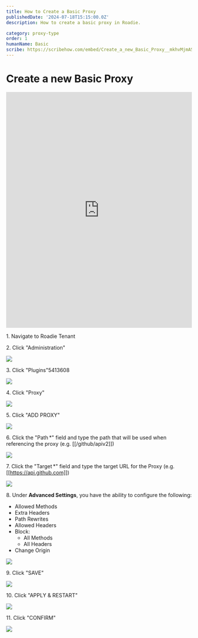 ```yaml
---
title: How to Create a Basic Proxy
publishedDate: '2024-07-18T15:15:00.0Z'
description: How to create a basic proxy in Roadie.

category: proxy-type
order: 1
humanName: Basic
scribe: https://scribehow.com/embed/Create_a_new_Basic_Proxy__mkhvMjmAS1uz2u9gGstsQw?skipIntro=true&removeLogo=true
---
```


# Create a new Basic Proxy

<iframe src="https://scribehow.com/embed/Create_a_new_Basic_Proxy__mkhvMjmAS1uz2u9gGstsQw?removeLogo=true" width="100%" height="640" allowfullscreen frameborder="0"></iframe>

1\. Navigate to Roadie Tenant


2\. Click "Administration"

![](https://ajeuwbhvhr.cloudimg.io/colony-recorder.s3.amazonaws.com/files/2024-07-15/4b7d6910-d3d5-4cf9-817d-8dc7f49f70f7/ascreenshot.jpeg?tl_px=0,408&br_px=859,889&force_format=png&width=860&wat_scale=76&wat=1&wat_opacity=0.7&wat_gravity=northwest&wat_url=https://colony-recorder.s3.us-west-1.amazonaws.com/images/watermarks/FB923C_standard.png&wat_pad=80,366)


3\. Click "Plugins"5413608

![](https://ajeuwbhvhr.cloudimg.io/colony-recorder.s3.amazonaws.com/files/2024-07-15/b4b7d5d6-6d11-478f-82da-a67246d04f9a/ascreenshot.jpeg?tl_px=0,362&br_px=859,843&force_format=png&width=860&wat_scale=76&wat=1&wat_opacity=0.7&wat_gravity=northwest&wat_url=https://colony-recorder.s3.us-west-1.amazonaws.com/images/watermarks/FB923C_standard.png&wat_pad=308,212)


4\. Click "Proxy"

![](https://ajeuwbhvhr.cloudimg.io/colony-recorder.s3.amazonaws.com/files/2024-07-15/8417eaed-59b6-40d0-8ba8-bc7fd3f36569/ascreenshot.jpeg?tl_px=0,305&br_px=859,786&force_format=png&width=860&wat_scale=76&wat=1&wat_opacity=0.7&wat_gravity=northwest&wat_url=https://colony-recorder.s3.us-west-1.amazonaws.com/images/watermarks/FB923C_standard.png&wat_pad=286,212)


5\. Click "ADD PROXY"

![](https://ajeuwbhvhr.cloudimg.io/colony-recorder.s3.amazonaws.com/files/2024-07-15/0d69c553-e320-42bb-ad9c-72613be76029/ascreenshot.jpeg?tl_px=665,281&br_px=1525,762&force_format=png&width=860&wat_scale=76&wat=1&wat_opacity=0.7&wat_gravity=northwest&wat_url=https://colony-recorder.s3.us-west-1.amazonaws.com/images/watermarks/FB923C_standard.png&wat_pad=705,212)


6\. Click the "Path \*" field and type the path that will be used when referencing the proxy (e.g. [[/github/apiv2]])

![](https://ajeuwbhvhr.cloudimg.io/colony-recorder.s3.amazonaws.com/files/2024-07-15/efbfd64a-e425-4dc5-8039-ce3f83771d1f/ascreenshot.jpeg?tl_px=253,352&br_px=1113,833&force_format=png&width=860&wat_scale=76&wat=1&wat_opacity=0.7&wat_gravity=northwest&wat_url=https://colony-recorder.s3.us-west-1.amazonaws.com/images/watermarks/FB923C_standard.png&wat_pad=402,212)


7\. Click the "Target \*" field and type the target URL for the Proxy (e.g. [[https://api.github.com]])

![](https://ajeuwbhvhr.cloudimg.io/colony-recorder.s3.amazonaws.com/files/2024-07-15/a699d2bc-9b33-4ff0-86a9-0475148464e4/ascreenshot.jpeg?tl_px=274,202&br_px=1134,683&force_format=png&width=860&wat_scale=76&wat=1&wat_opacity=0.7&wat_gravity=northwest&wat_url=https://colony-recorder.s3.us-west-1.amazonaws.com/images/watermarks/FB923C_standard.png&wat_pad=402,212)


8\. Under **Advanced Settings**, you have the ability to configure the following:

- Allowed Methods
- Extra Headers
- Path Rewrites
- Allowed Headers
- Block:
  - All Methods
  - All Headers
- Change Origin

![](https://colony-recorder.s3.amazonaws.com/files/2024-07-15/29b45b79-b380-47b6-8f1b-8bd272f0875f/stack_animation.webp)


9\. Click "SAVE"

![](https://ajeuwbhvhr.cloudimg.io/colony-recorder.s3.amazonaws.com/files/2024-07-15/55fc170f-fa44-4472-8b34-ec56776dc6c2/ascreenshot.jpeg?tl_px=201,361&br_px=1061,842&force_format=png&width=860&wat_scale=76&wat=1&wat_opacity=0.7&wat_gravity=northwest&wat_url=https://colony-recorder.s3.us-west-1.amazonaws.com/images/watermarks/FB923C_standard.png&wat_pad=402,212)


10\. Click "APPLY & RESTART"

![](https://ajeuwbhvhr.cloudimg.io/colony-recorder.s3.amazonaws.com/files/2024-07-15/5ed54174-c383-4514-8e21-9f4574b66d56/ascreenshot.jpeg?tl_px=319,408&br_px=1179,889&force_format=png&width=860&wat_scale=76&wat=1&wat_opacity=0.7&wat_gravity=northwest&wat_url=https://colony-recorder.s3.us-west-1.amazonaws.com/images/watermarks/FB923C_standard.png&wat_pad=402,280)


11\. Click "CONFIRM"

![](https://ajeuwbhvhr.cloudimg.io/colony-recorder.s3.amazonaws.com/files/2024-07-15/ed9178a7-09ba-4132-afc9-971ab6cf1aa4/ascreenshot.jpeg?tl_px=574,272&br_px=1434,753&force_format=png&width=860&wat_scale=76&wat=1&wat_opacity=0.7&wat_gravity=northwest&wat_url=https://colony-recorder.s3.us-west-1.amazonaws.com/images/watermarks/FB923C_standard.png&wat_pad=402,212)